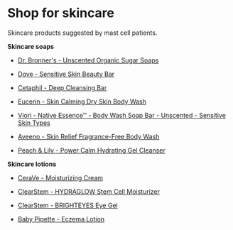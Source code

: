 # Shop for skincare

Skincare products suggested by mast cell patients.

**Skincare soaps**

* [Dr. Bronner's - Unscented Organic Sugar Soaps](https://www.drbronner.com/products/baby-unscented-organic-sugar-soaps)

* [Dove - Sensitive Skin Beauty Bar](https://www.dove.com/us/p/sensitive-skin-beauty-bar.html/08720182263148)

* [Cetaphil - Deep Cleansing Bar](https://www.cetaphil.com/us/cleansers/deep-cleansing-bar/302993923572.html)

* [Eucerin - Skin Calming Dry Skin Body Wash](https://www.eucerinus.com/products/calming/eucerin-skin-calming-dry-skin-body-wash)

* [Viori - Native Essence™ - Body Wash Soap Bar - Unscented - Sensitive Skin Types](https://viori.com/collections/body-wash/products/unscented-native-essence-body-wash-bar)

* [Aveeno - Skin Relief Fragrance-Free Body Wash](https://www.aveeno.com/products/skin-relief-unscented-body-wash-for-sensitive-skin)

* [Peach & Lily - Power Calm Hydrating Gel Cleanser](https://www.peachandlily.com/products/power-calm-hydrating-gel-cleanser)

**Skincare lotions**

* [CeraVe - Moisturizing Cream](https://www.cerave.com/skincare/moisturizers/moisturizing-cream)

* [ClearStem - HYDRAGLOW Stem Cell Moisturizer](https://clearstem.com/products/hydraglow)

* [ClearStem - BRIGHTEYES Eye Gel](https://clearstem.com/products/brighteyes-eye-gel)

* [Baby Pipette - Eczema Lotion](https://www.pipettebaby.com/products/eczema-lotion)

